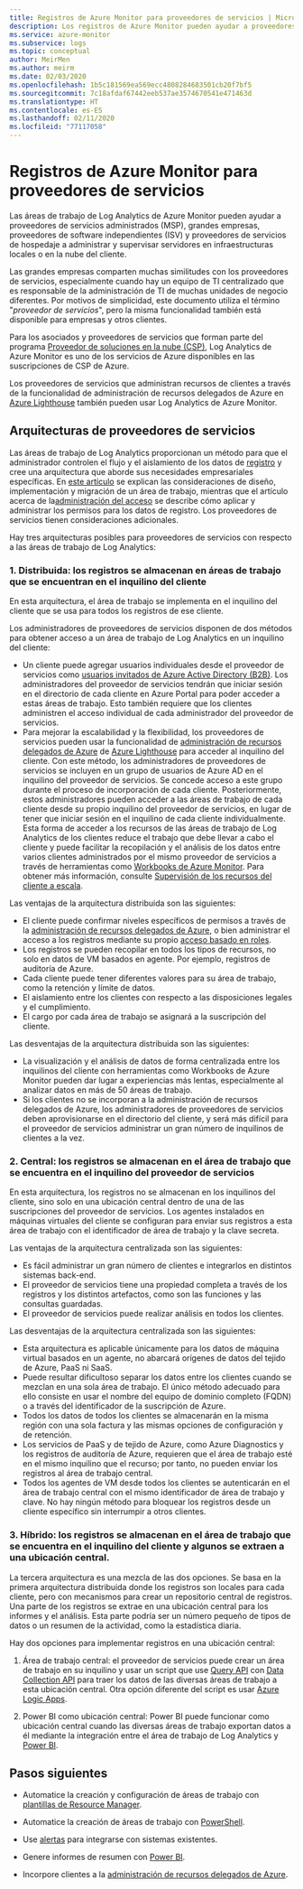 ```yaml
---
title: Registros de Azure Monitor para proveedores de servicios | Microsoft Docs
description: Los registros de Azure Monitor pueden ayudar a proveedores de servicios administrados (MSP), grandes empresas, proveedores de software independientes (ISV) y proveedores de servicios de hospedaje a administrar y supervisar servidores en infraestructuras locales o en la nube del cliente.
ms.service: azure-monitor
ms.subservice: logs
ms.topic: conceptual
author: MeirMen
ms.author: meirm
ms.date: 02/03/2020
ms.openlocfilehash: 1b5c181569ea569ecc4808284683501cb20f7bf5
ms.sourcegitcommit: 7c18afdaf67442eeb537ae3574670541e471463d
ms.translationtype: HT
ms.contentlocale: es-ES
ms.lasthandoff: 02/11/2020
ms.locfileid: "77117058"
---
```

# <a name="azure-monitor-logs-for-service-providers"></a>Registros de Azure Monitor para proveedores de servicios

Las áreas de trabajo de Log Analytics de Azure Monitor pueden ayudar a proveedores de servicios administrados (MSP), grandes empresas, proveedores de software independientes (ISV) y proveedores de servicios de hospedaje a administrar y supervisar servidores en infraestructuras locales o en la nube del cliente.

Las grandes empresas comparten muchas similitudes con los proveedores de servicios, especialmente cuando hay un equipo de TI centralizado que es responsable de la administración de TI de muchas unidades de negocio diferentes. Por motivos de simplicidad, este documento utiliza el término "*proveedor de servicios*", pero la misma funcionalidad también está disponible para empresas y otros clientes.

Para los asociados y proveedores de servicios que forman parte del programa [Proveedor de soluciones en la nube (CSP)](https://partner.microsoft.com/Solutions/cloud-reseller-overview), Log Analytics de Azure Monitor es uno de los servicios de Azure disponibles en las suscripciones de CSP de Azure.

Los proveedores de servicios que administran recursos de clientes a través de la funcionalidad de administración de recursos delegados de Azure en [Azure Lighthouse](https://docs.microsoft.com/azure/lighthouse/overview) también pueden usar Log Analytics de Azure Monitor.

## <a name="architectures-for-service-providers"></a>Arquitecturas de proveedores de servicios

Las áreas de trabajo de Log Analytics proporcionan un método para que el administrador controlen el flujo y el aislamiento de los datos de [registro](data-platform-logs.md) y cree una arquitectura que aborde sus necesidades empresariales específicas. En [este artículo](design-logs-deployment.md) se explican las consideraciones de diseño, implementación y migración de un área de trabajo, mientras que el artículo acerca de la[administración del acceso](manage-access.md) se describe cómo aplicar y administrar los permisos para los datos de registro. Los proveedores de servicios tienen consideraciones adicionales.

Hay tres arquitecturas posibles para proveedores de servicios con respecto a las áreas de trabajo de Log Analytics:

### <a name="1-distributed---logs-are-stored-in-workspaces-located-in-the-customers-tenant"></a>1. Distribuida: los registros se almacenan en áreas de trabajo que se encuentran en el inquilino del cliente

En esta arquitectura, el área de trabajo se implementa en el inquilino del cliente que se usa para todos los registros de ese cliente.

Los administradores de proveedores de servicios disponen de dos métodos para obtener acceso a un área de trabajo de Log Analytics en un inquilino del cliente:

- Un cliente puede agregar usuarios individuales desde el proveedor de servicios como [usuarios invitados de Azure Active Directory (B2B)](https://docs.microsoft.com/azure/active-directory/b2b/what-is-b2b). Los administradores del proveedor de servicios tendrán que iniciar sesión en el directorio de cada cliente en Azure Portal para poder acceder a estas áreas de trabajo. Esto también requiere que los clientes administren el acceso individual de cada administrador del proveedor de servicios.
- Para mejorar la escalabilidad y la flexibilidad, los proveedores de servicios pueden usar la funcionalidad de [administración de recursos delegados de Azure](https://docs.microsoft.com/azure/lighthouse/concepts/azure-delegated-resource-management) de [Azure Lighthouse](https://docs.microsoft.com/azure/lighthouse/overview) para acceder al inquilino del cliente. Con este método, los administradores de proveedores de servicios se incluyen en un grupo de usuarios de Azure AD en el inquilino del proveedor de servicios. Se concede acceso a este grupo durante el proceso de incorporación de cada cliente. Posteriormente, estos administradores pueden acceder a las áreas de trabajo de cada cliente desde su propio inquilino del proveedor de servicios, en lugar de tener que iniciar sesión en el inquilino de cada cliente individualmente. Esta forma de acceder a los recursos de las áreas de trabajo de Log Analytics de los clientes reduce el trabajo que debe llevar a cabo el cliente y puede facilitar la recopilación y el análisis de los datos entre varios clientes administrados por el mismo proveedor de servicios a través de herramientas como [Workbooks de Azure Monitor](https://docs.microsoft.com/azure//azure-monitor/platform/workbooks-overview). Para obtener más información, consulte [Supervisión de los recursos del cliente a escala](https://docs.microsoft.com/azure/lighthouse/how-to/monitor-at-scale).

Las ventajas de la arquitectura distribuida son las siguientes:

* El cliente puede confirmar niveles específicos de permisos a través de la [administración de recursos delegados de Azure](https://docs.microsoft.com/azure/lighthouse/concepts/azure-delegated-resource-management), o bien administrar el acceso a los registros mediante su propio [acceso basado en roles](https://docs.microsoft.com/azure/role-based-access-control/overview).
* Los registros se pueden recopilar en todos los tipos de recursos, no solo en datos de VM basados en agente. Por ejemplo, registros de auditoría de Azure.
* Cada cliente puede tener diferentes valores para su área de trabajo, como la retención y límite de datos.
* El aislamiento entre los clientes con respecto a las disposiciones legales y el cumplimiento.
* El cargo por cada área de trabajo se asignará a la suscripción del cliente.

Las desventajas de la arquitectura distribuida son las siguientes:

* La visualización y el análisis de datos de forma centralizada entre los inquilinos del cliente con herramientas como Workbooks de Azure Monitor pueden dar lugar a experiencias más lentas, especialmente al analizar datos en más de 50 áreas de trabajo.
* Si los clientes no se incorporan a la administración de recursos delegados de Azure, los administradores de proveedores de servicios deben aprovisionarse en el directorio del cliente, y será más difícil para el proveedor de servicios administrar un gran número de inquilinos de clientes a la vez.

### <a name="2-central---logs-are-stored-in-a-workspace-located-in-the-service-provider-tenant"></a>2. Central: los registros se almacenan en el área de trabajo que se encuentra en el inquilino del proveedor de servicios

En esta arquitectura, los registros no se almacenan en los inquilinos del cliente, sino solo en una ubicación central dentro de una de las suscripciones del proveedor de servicios. Los agentes instalados en máquinas virtuales del cliente se configuran para enviar sus registros a esta área de trabajo con el identificador de área de trabajo y la clave secreta.

Las ventajas de la arquitectura centralizada son las siguientes:

* Es fácil administrar un gran número de clientes e integrarlos en distintos sistemas back-end.
* El proveedor de servicios tiene una propiedad completa a través de los registros y los distintos artefactos, como son las funciones y las consultas guardadas.
* El proveedor de servicios puede realizar análisis en todos los clientes.

Las desventajas de la arquitectura centralizada son las siguientes:

* Esta arquitectura es aplicable únicamente para los datos de máquina virtual basados en un agente, no abarcará orígenes de datos del tejido de Azure, PaaS ni SaaS.
* Puede resultar dificultoso separar los datos entre los clientes cuando se mezclan en una sola área de trabajo. El único método adecuado para ello consiste en usar el nombre del equipo de dominio completo (FQDN) o a través del identificador de la suscripción de Azure. 
* Todos los datos de todos los clientes se almacenarán en la misma región con una sola factura y las mismas opciones de configuración y de retención.
* Los servicios de PaaS y de tejido de Azure, como Azure Diagnostics y los registros de auditoría de Azure, requieren que el área de trabajo esté en el mismo inquilino que el recurso; por tanto, no pueden enviar los registros al área de trabajo central.
* Todos los agentes de VM desde todos los clientes se autenticarán en el área de trabajo central con el mismo identificador de área de trabajo y clave. No hay ningún método para bloquear los registros desde un cliente específico sin interrumpir a otros clientes.

### <a name="3-hybrid---logs-are-stored-in-workspace-located-in-the-customers-tenant-and-some-of-them-are-pulled-to-a-central-location"></a>3. Híbrido: los registros se almacenan en el área de trabajo que se encuentra en el inquilino del cliente y algunos se extraen a una ubicación central.

La tercera arquitectura es una mezcla de las dos opciones. Se basa en la primera arquitectura distribuida donde los registros son locales para cada cliente, pero con mecanismos para crear un repositorio central de registros. Una parte de los registros se extrae en una ubicación central para los informes y el análisis. Esta parte podría ser un número pequeño de tipos de datos o un resumen de la actividad, como la estadística diaria.

Hay dos opciones para implementar registros en una ubicación central:

1. Área de trabajo central: el proveedor de servicios puede crear un área de trabajo en su inquilino y usar un script que use [Query API](https://dev.loganalytics.io/) con [Data Collection API](../../azure-monitor/platform/data-collector-api.md) para traer los datos de las diversas áreas de trabajo a esta ubicación central. Otra opción diferente del script es usar [Azure Logic Apps](https://docs.microsoft.com/azure/logic-apps/logic-apps-overview).

2. Power BI como ubicación central: Power BI puede funcionar como ubicación central cuando las diversas áreas de trabajo exportan datos a él mediante la integración entre el área de trabajo de Log Analytics y [Power BI](../../azure-monitor/platform/powerbi.md). 

## <a name="next-steps"></a>Pasos siguientes

* Automatice la creación y configuración de áreas de trabajo con [plantillas de Resource Manager](template-workspace-configuration.md).

* Automatice la creación de áreas de trabajo con [PowerShell](../../azure-monitor/platform/powershell-workspace-configuration.md). 

* Use [alertas](../../azure-monitor/platform/alerts-overview.md) para integrarse con sistemas existentes.

* Genere informes de resumen con [Power BI](../../azure-monitor/platform/powerbi.md).

* Incorpore clientes a la [administración de recursos delegados de Azure](https://docs.microsoft.com/azure/lighthouse/concepts/azure-delegated-resource-management).

